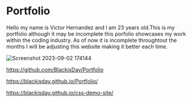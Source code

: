 # Portfolio
Hello my name is Victor Hernandez and I am 23 years old.This is my portfolio although it may be incomplete this porfolio showcases my work within the coding industry. As of now it is incomplete throughtout the months I will be adjusting this website making it better each time.


![Screenshot 2023-09-02 174144](https://github.com/BlackisDay/Portfolio/assets/141363547/3afb0fc8-21dd-434a-af26-14e4847d67f7)


https://github.com/BlackisDay/Portfolio

https://blackisday.github.io/Portfolio/

https://blackisday.github.io/css-demo-site/
